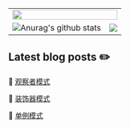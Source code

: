 <!-- ![ViewCount](http://bit.ly/longshilin-github-visits) -->

<!-- ## stay hungry, stay foolish -->

<!-- [![Anurag's github stats](https://github-readme-stats.vercel.app/api?username=longshilin&show_icons=true&hide=["contribs","issues"])](https://github.com/longshilin) -->

<table>
    <tr>
        <td colspan="2"><img src="https://github-profile-summary-cards.vercel.app/api/cards/profile-details?username=longshilin&theme=github" style="width: 100%"></td>    
    </tr>
    <tr>
  		 <td><img src='https://github-profile-summary-cards.vercel.app/api/cards/stats?username=longshilin' alt="Anurag's github stats" /></td> 
      	 <td><img src="https://github-profile-summary-cards.vercel.app/api/cards/most-commit-language?username=longshilin&theme=github" /></td>    
    </tr>
</table>

## Latest blog posts :pencil2:

<!-- BLOG-POST-LIST:START -->
 📗 [观察者模式](https://longshilin.com/posts/%E8%A7%82%E5%AF%9F%E8%80%85%E6%A8%A1%E5%BC%8F/)  

 📙 [装饰器模式](https://longshilin.com/posts/%E8%A3%85%E9%A5%B0%E5%99%A8%E6%A8%A1%E5%BC%8F/)  

 📕 [单例模式](https://longshilin.com/posts/%E7%AD%96%E7%95%A5%E6%A8%A1%E5%BC%8F/)  
<!-- BLOG-POST-LIST:END -->

<!--
### Hi there 👋

**longshilin/longshilin** is a ✨ _special_ ✨ repository because its `README.md` (this file) appears on your GitHub profile.

Here are some ideas to get you started:

- 🔭 I’m currently working on ...
- 🌱 I’m currently learning ...
- 👯 I’m looking to collaborate on ...
- 🤔 I’m looking for help with ...
- 💬 Ask me about ...
- 📫 How to reach me: ...
- 😄 Pronouns: ...
- ⚡ Fun fact: ...
-->

<!--

![Anurag's github stats](https://github-readme-stats.vercel.app/api?username=anuraghazra&show_icons=true&title_color=fff&icon_color=79ff97&text_color=9f9f9f&bg_color=151515)(https://github.com/anuraghazra/github-readme-stats)

Options: &hide=["stars","prs","issues","contribs"]

&hide_border=true hide the border box if you don't like it :D
&line_height=30 control the line-height between text
&hide_rank=true hides the ranking

Ref: https://github.com/anuraghazra/github-readme-stats
-->
